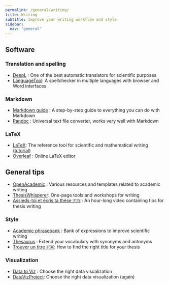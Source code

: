 ```yaml
---
permalink: /general/writing/
title: Writing
subtitle: Improve your writing workflow and style
sidebar:
  nav: "general"
---
```


## Software

### Translation and spelling

- [DeepL](https://www.deepl.com/translator) : One of the best automatic translators for scientific purposes
- [LanguageTool](https://languagetool.org/fr): A spellchecker in multiple languages with browser and Word interfaces

### Markdown

- [Markdown guide](https://www.markdownguide.org/) : A step-by-step guide to everything you can do with Markdown
- [Pandoc](https://pandoc.org/) : Universal text file converter, works very well with Markdown

### LaTeX

- [LaTeX](https://www.latex-project.org/): The reference tool for scientific and mathematical writing ([tutorial](../../tutorials/latex/))
- [Overleaf](https://www.overleaf.com/) : Online LaTeX editor

## General tips

- [OpenAcademic](https://www.oacommunity.org/resources) : Various resources and templates related to academic writing
- [ThesisWhisperer](https://sites.google.com/site/twblacklinemasters/home?authuser=0): One-page tools and workshops for writing
- [Assieds-toi et écris ta thèse 🇫🇷](https://www.youtube.com/watch?v=qbQ02vJkXQw) : An hour-long video containing tips for thesis writing

### Style

- [Academic phrasebank](https://www.phrasebank.manchester.ac.uk/) : Bank of expressions to improve scientific writing
- [Thesaurus](https://www.thesaurus.com/) : Extend your vocabulary with synonyms and antonyms
- [Trouver un titre 🇫🇷](https://reussirsathese.com/trouver-un-titre-a-sa-these): How to find the right title for your thesis

### Visualization

- [Data to Viz](https://www.data-to-viz.com/) : Choose the right data visualization
- [DataVizProject](https://datavizproject.com/): Choose the right data visualization (again)
